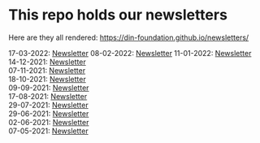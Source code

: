 # This repo holds our newsletters

Here are they all rendered: https://din-foundation.github.io/newsletters/

17-03-2022: [Newsletter](index-17-03-2022.html)
08-02-2022: [Newsletter](index-08-02-2022.html)
11-01-2022: [Newsletter](index-11-01-2022.html)    
14-12-2021: [Newsletter](index-14-12-2021.html)    
07-11-2021: [Newsletter](index-07-11-2021.html)    
18-10-2021: [Newsletter](index-18-10-2021.html)    
09-09-2021: [Newsletter](index-09-09-2021.html)    
17-08-2021: [Newsletter](index-17-08-2021.html)    
29-07-2021: [Newsletter](index-29-07-2021.html)    
29-06-2021: [Newsletter](index-29-06-2021.html)    
02-06-2021: [Newsletter](index-02-06-2021.html)    
07-05-2021: [Newsletter](index-07-05-2021.html)
